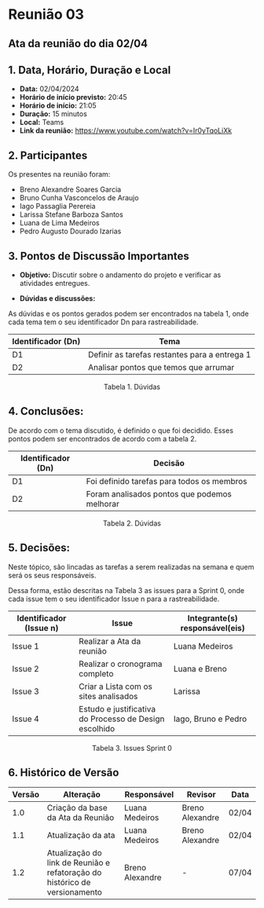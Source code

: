 # Reunião 03

## Ata da reunião do dia 02/04

## 1. Data, Horário, Duração e Local

- **Data:** 02/04/2024
- **Horário de início previsto:** 20:45
- **Horário de início:** 21:05
- **Duração:** 15 minutos 
- **Local:** Teams 
- **Link da reunião:** https://www.youtube.com/watch?v=Ir0yTqoLiXk

## 2. Participantes

Os presentes na reunião foram:

- Breno Alexandre Soares Garcia
- Bruno Cunha Vasconcelos de Araujo
- Iago Passaglia Perereia
- Larissa Stefane Barboza Santos
- Luana de Lima Medeiros
- Pedro Augusto Dourado Izarias

## 3. Pontos de Discussão Importantes

- **Objetivo:** Discutir sobre o andamento do projeto e verificar as atividades entregues.

- **Dúvidas e discussões:**

As dúvidas e os pontos gerados podem ser encontrados na tabela 1, onde cada tema tem o seu identificador Dn para rastreabilidade.

| Identificador (Dn) | Tema |
| - | - |
| D1 | Definir as tarefas restantes para a entrega 1 | 
| D2 | Analisar pontos que temos que arrumar|

<p align="center"> Tabela 1. Dúvidas </p>

## 4. Conclusões: 

De acordo com o tema discutido, é definido o que foi decidido. Esses pontos podem ser encontrados de acordo com a tabela 2.

| Identificador (Dn) | Decisão |
| - | - |
| D1 | Foi definido tarefas para todos os membros  | 
| D2 | Foram analisados pontos que podemos melhorar |

<p align="center"> Tabela 2. Dúvidas </p>

## 5. Decisões:

Neste tópico, são lincadas as tarefas a serem realizadas na semana e quem será os seus responsáveis.

Dessa forma, estão descritas na Tabela 3 as issues para a Sprint 0, onde cada issue tem o seu identificador Issue n para a rastreabilidade.

| Identificador (Issue n) | Issue | Integrante(s) responsável(eis) | 
| - | - | - |
| Issue 1 | Realizar a Ata da reunião  | Luana Medeiros | 
| Issue 2 | Realizar o cronograma completo | Luana e Breno |  
| Issue 3 | Criar a Lista com os sites analisados | Larissa | 
| Issue 4 | Estudo e justificativa do Processo de Design escolhido | Iago, Bruno e Pedro | 


<p align="center"> Tabela 3. Issues Sprint 0 </p>

## 6. Histórico de Versão

| Versão | Alteração                                                                  | Responsável     | Revisor         | Data  |
| -      | -------------------------------------------------------------------------- | --------------- | --------------- | ----- |
| 1.0    | Criação da base da Ata da Reunião                                          | Luana Medeiros  | Breno Alexandre | 02/04 |
| 1.1    | Atualização da ata                                                         | Luana Medeiros  | Breno Alexandre | 02/04 |
| 1.2    | Atualização do link de Reunião e refatoração do histórico de versionamento | Breno Alexandre | -               | 07/04 |
